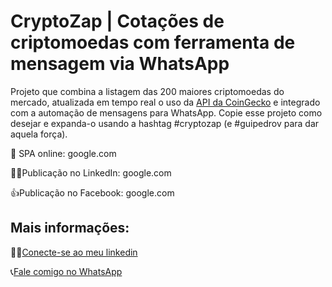 # CryptoZap | Cotações de criptomoedas com ferramenta de mensagem via WhatsApp

Projeto que combina a listagem das 200 maiores criptomoedas do mercado, atualizada em tempo real o uso da [API da CoinGecko](https://www.coingecko.com/) e integrado com a automação de mensagens para WhatsApp. Copie esse projeto como desejar e expanda-o usando a hashtag #cryptozap (e #guipedrov para dar aquela força).

🚀 SPA online: google.com

🧑‍💼Publicação no LinkedIn: google.com

👍Publicação no Facebook: google.com

## Mais informações:

👨‍💼[Conecte-se ao meu linkedin](google.com)

📞[Fale comigo no WhatsApp](google.com)
